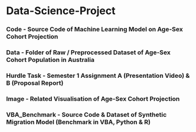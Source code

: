# Data-Science-Project

### Code - Source Code of Machine Learning Model on Age-Sex Cohort Projection

### Data - Folder of Raw / Preprocessed Dataset of Age-Sex Cohort Population in Australia

### Hurdle Task - Semester 1 Assignment A (Presentation Video) & B (Proposal Report)

### Image - Related Visualisation of Age-Sex Cohort Projection

### VBA_Benchmark - Source Code & Dataset of Synthetic Migration Model (Benchmark in VBA, Python & R)

